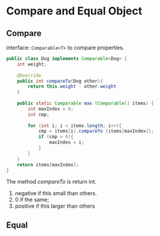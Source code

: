 # Compare and Equal Object





## Compare



interface: `Comparable<T>` to compare properties.

```java
public class Dog implements Comparable<Dog> {
    int weight;
    
    @Override
    public int compareTo(Dog other){
        return this.weight - other.weight
	}
    
    public static Comparable max (Comparable[] items) {
        int maxIndex = 0;
        int cmp;
        
        for (int i; i < items.length; i++){
            cmp = items[i].compareTo (items[maxIndex]);
            if (cmp > 0){
                maxIndex = i;
            }
        }
    }
    return items[maxIndex];
}

```



The method *compareTo* is return int.

1. negative if this small than others.
2. 0 if the same;
3. positive if this larger than others





## Equal

